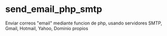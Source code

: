 # send_email_php_smtp
Enviar correos "email" mediante funcion de php, usando servidores SMTP, Gmail, Hotmail, Yahoo, Dominio propios 
